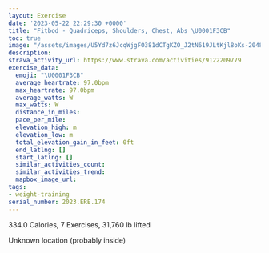 ```yaml
---
layout: Exercise
date: '2023-05-22 22:29:30 +0000'
title: "Fitbod - Quadriceps, Shoulders, Chest, Abs \U0001F3CB️"
toc: true
image: "/assets/images/U5Yd7z6JcqWjgFO381dCTgKZO_J2tN619JLtKjl8oKs-2048x1152.jpg.jpeg"
description:
strava_activity_url: https://www.strava.com/activities/9122209779
exercise_data:
  emoji: "\U0001F3CB️"
  average_heartrate: 97.0bpm
  max_heartrate: 97.0bpm
  average_watts: W
  max_watts: W
  distance_in_miles:
  pace_per_mile:
  elevation_high: m
  elevation_low: m
  total_elevation_gain_in_feet: 0ft
  end_latlng: []
  start_latlng: []
  similar_activities_count:
  similar_activities_trend:
  mapbox_image_url:
tags:
- weight-training
serial_number: 2023.ERE.174
---
```

334.0 Calories, 7 Exercises, 31,760 lb lifted

Unknown location (probably inside)

